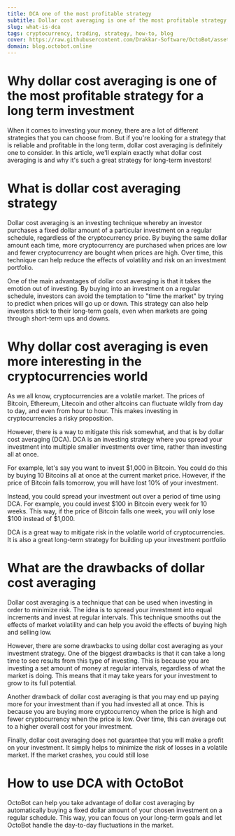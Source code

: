 ```yaml
---
title: DCA one of the most profitable strategy
subtitle: Dollar cost averaging is one of the most profitable strategy for a long term investment
slug: what-is-dca
tags: cryptocurrency, trading, strategy, how-to, blog
cover: https://raw.githubusercontent.com/Drakkar-Software/OctoBot/assets/OctoBot-icon-only.png
domain: blog.octobot.online
--- 
```


# Why dollar cost averaging is one of the most profitable strategy for a long term investment

When it comes to investing your money, there are a lot of different strategies that you can choose from. But if you're looking for a strategy that is reliable and profitable in the long term, dollar cost averaging is definitely one to consider. In this article, we'll explain exactly what dollar cost averaging is and why it's such a great strategy for long-term investors!

# What is dollar cost averaging strategy

Dollar cost averaging is an investing technique whereby an investor purchases a fixed dollar amount of a particular investment on a regular schedule, regardless of the cryptocurrency price. By buying the same dollar amount each time, more cryptocurrency are purchased when prices are low and fewer cryptocurrency are bought when prices are high. Over time, this technique can help reduce the effects of volatility and risk on an investment portfolio.

One of the main advantages of dollar cost averaging is that it takes the emotion out of investing. By buying into an investment on a regular schedule, investors can avoid the temptation to "time the market" by trying to predict when prices will go up or down. This strategy can also help investors stick to their long-term goals, even when markets are going through short-term ups and downs.

# Why dollar cost averaging is even more interesting in the cryptocurrencies world

As we all know, cryptocurrencies are a volatile market. The prices of Bitcoin, Ethereum, Litecoin and other altcoins can fluctuate wildly from day to day, and even from hour to hour. This makes investing in cryptocurrencies a risky proposition.

However, there is a way to mitigate this risk somewhat, and that is by dollar cost averaging (DCA). DCA is an investing strategy where you spread your investment into multiple smaller investments over time, rather than investing all at once.

For example, let's say you want to invest $1,000 in Bitcoin. You could do this by buying 10 Bitcoins all at once at the current market price. However, if the price of Bitcoin falls tomorrow, you will have lost 10% of your investment.

Instead, you could spread your investment out over a period of time using DCA. For example, you could invest $100 in Bitcoin every week for 10 weeks. This way, if the price of Bitcoin falls one week, you will only lose $100 instead of $1,000.

DCA is a great way to mitigate risk in the volatile world of cryptocurrencies. It is also a great long-term strategy for building up your investment portfolio

# What are the drawbacks of dollar cost averaging

Dollar cost averaging is a technique that can be used when investing in order to minimize risk. The idea is to spread your investment into equal increments and invest at regular intervals. This technique smooths out the effects of market volatility and can help you avoid the effects of buying high and selling low.

However, there are some drawbacks to using dollar cost averaging as your investment strategy. One of the biggest drawbacks is that it can take a long time to see results from this type of investing. This is because you are investing a set amount of money at regular intervals, regardless of what the market is doing. This means that it may take years for your investment to grow to its full potential.

Another drawback of dollar cost averaging is that you may end up paying more for your investment than if you had invested all at once. This is because you are buying more cryptocurrency when the price is high and fewer cryptocurrency when the price is low. Over time, this can average out to a higher overall cost for your investment.

Finally, dollar cost averaging does not guarantee that you will make a profit on your investment. It simply helps to minimize the risk of losses in a volatile market. If the market crashes, you could still lose

# How to use DCA with OctoBot

OctoBot can help you take advantage of dollar cost averaging by automatically buying a fixed dollar amount of your chosen investment on a regular schedule. This way, you can focus on your long-term goals and let OctoBot handle the day-to-day fluctuations in the market.